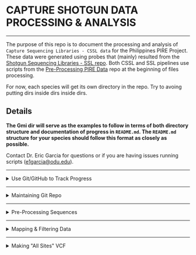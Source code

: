 # CAPTURE SHOTGUN DATA PROCESSING & ANALYSIS

---

The purpose of this repo is to document the processing and analysis of `Capture Sequencing Libraries - CSSL data` for the Philippines PIRE Project. These data were generated using probes that (mainly) resulted from the [Shotgun Sequencing Libraries - SSL repo](https://github.com/philippinespire/pire_ssl_data_processing). Both CSSL and SSL pipelines use scripts from the [Pre-Processing PIRE Data](https://github.com/philippinespire/pire_fq_gz_processing) repo at the beginning of files processing.  

For now, each species will get its own directory in the repo.  Try to avoing putting dirs inside dirs inside dirs.  

## Details
	
**The Gmi dir will serve as the examples to follow in terms of both directory structure and documentation of progress in `README.md`. The `README.md` structure for your species should follow this format as closely as possible.**

Contact Dr. Eric Garcia for questions or if you are having issues running scripts (e1garcia@odu.edu).

---

<details><summary>Use Git/GitHub to Track Progress</summary>
<p>
	
## Use Git/GitHub to Track Progress

To process a species, begin by cloning this repo to your working dir. We recommend setting up a shotgun_PIRE sub-dir in your home dir if you have not done something similar already.

Example: `/home/youruserID/shotgun_PIRE/`

Clone this repo

```
cd ~ #this will take you to your home dir
cd shotgun_PIRE
git clone https://github.com/philippinespire/pire_ssl_data_processing.git

#you can also work out of Eric's shotgun_PIRE directory if you want to save space. (/home/e1garcia/shotgun_PIRE/pire_cssl_data_processing)
```

The data will be processed and analyzed in the repo.  There is a `.gitignore` file that lists files and directories to be ignored by git.  It includes large files that git cannot handle (fq.gz, bam, etc) and other repos that might be downloaded into this repo. For example, the dir `dDocentHPC` contains the [dDocentHPC](https://github.com/cbirdlab/dDocentHPC) repo you will be using, but we don't need to save that to this repo, so `dDocentHPC/` occurs in  `.gitignore` so that it is not uploaded to GitHub in this repo.

Because large data files will not be saved to GitHub, they will reside in an individual's copy of the repo (or somewhere else on the HPC). You should provide paths (absolute/full paths are probably best) or info that make it clear where the files reside. Most of these large intermediate files should be deleted once it is confirmed that they worked. (Ex: We don't ultimately need the intermediate fq.gz files produced by fastp, clumpify, fastq_screen, etc.)

A list of ongoing CSSL projects can be found below. If you are working on a CSSL analysis project (or if you wish to claim a project), please indicate so in the table.

|Species | Data availability | Analysis lead | Analysis status / notes |
| --- | --- | --- | --- |
|Aen | On ODU HPC | Rene | Pop gen (ongoing) |
|Gmi | On ODU HPC | Rene | Pop gen (ongoing) |
|Lle | On ODU HPC | Rene | Pop gen (ongoing) |
|Sde | On ODU HPC | Eric | QC complete? |
|Leq | On ODU HPC | John + Brendan | QC started (fastp1 done as of 5/2) |
|Tbi | On ODU HPC | | unfiltered VCF created (as of 5/27) |
|Tzo | On ODU HPC | Kyra | unfiltered VCF created (as of 5/10) |
|Hte | On ODU HPC | Brendan | Data generated with incorrect probes, some pops missing |
|Hmi | On ODU HPC | Ivan | QC needs to be done |
|Sde | On ODU HPC | Eric / Omar | Second batch of data - QC needs to be done, combine with first batch for postQC/SNP calling steps |
|Sgr | On ODU HPC | Eric | QC needs to be done |
|Sfa | On ODU HPC | Jem | fltrBAM done as of 05/11/2023, proceeding with GenErode, Atlas then ANGSD |
|Ssp | On ODU HPC | Brendan | QC needs to be done |

</p>
</details>

---

<details><summary>Maintaining Git Repo</summary>
<p>
	
## Maintaining Git Repo

You must pull down the lated version of the repo everytime you sit down to work and push the changes you made everytime you walk away from the terminal.  The following order of operations when you sync the repo will minimize problems.

From your species directory, execute these commands manually or run the `runGit.bash` script (see below).

```sh
git pull
git add --all
git commit -m "insert message"
git push
```

This code has been compiled into the script [`runGIT.bash`](https://github.com/philippinespire/pire_cssl_data_processing/blob/main/runGIT.bash) thus you can just run this script BEFORE and AFTER you do anything in your species repo. You will need to provide the message of your commit in the command line. Example:

```bash
bash ../runGIT.bash "initiated Sgr repo"
```

You will need to enter your git credentials multiple times each time you run this script (or push any changes manually).

If you should be met with a conflict screen, you are in the archane `vim` editor.  You can look up instructions on how to interface with it. We suggest the following:

* hit escape key twice
* type the following:
  `:quit!`
  
If you have to delete files for whatever reason, these deletions occurred in your local directory. However, these files will remain in the git memory if they had already entered the system (been pushed).

If you are in this situation, run these git commands manually, AFTER running the `runGIT.bash` as described above (or pulling manually). The command `add -u` will stage your deleted files, then you can commit and push.

Run this from the directory where you deleted files:

```sh
git add -u .
git commit -m "update deletions"
git push -u origin main
```

</p>
</details>

---

<details><summary>Pre-Processing Sequences</summary>
<p>

## A. PRE-PROCESSING SEQUENCES

Go to the [pire_fq_gz_processing](https://github.com/philippinespire/pire_fq_gz_processing) repo and complete the steps then return here.

  * This includes running FASTQC, FASTP1, CLUMPIFY, FASTP2, FASTQ_SCREEN, and file re-pair scripts.
  * Make sure you are running the **CSSL** versions of any scripts when necessary.
  
</p>
</details>

---

<details><summary>Mapping & Filtering Data</summary>
<p>
	
## B. MAPPING & FILTERING DATA

## 1. Set up mapping directory

Make a mapping directory and make "hard links" to the re-paired `*fq.gz` files inside `mkBAM`.  This ensures that files stay where they belong (e.g., where they were originally created), but will create links to the original files in the `mkBAM` dir.  

 * You can double check that these are hard links by typing the command `ls -l` and looking for:
    1. A "2" rather than a "1" in the 2nd column
    2. A "-" (file) rather than a "d" (dir) in the very first character of the row

```bash
cd YOUR_SPECIES_DIR

mkdir mkBAM
ln fq_fp1_clmp_fp2_fqscrn_rprd/*fq.gz mkBAM
```

If you are **NOT** working with `e1garcia`, clone the [`dDocentHPC`](https://github.com/cbirdlab/dDocentHPC) repo.

  * If you have previously cloned `dDocentHPC` just pull any of the latest changes with `git pull`.
  * DO NOT do this step if you were working within `e1garcia` (`shotgun_PIRE/dDocentHPC` dir is already cloned).

```bash
cd YOUR_SPECIES_DIR
cd ../../

# you should now be in the dir that holds your CSSL repo dir (e.g. shotgun_PIRE)
# DO NOT do this if you are in e1garcia dir on wahab
git clone https://github.com/cbirdlab/dDocentHPC.git
```

Copy the dDocentHPC config file to your mkBAM dir

```bash
cd YOUR_SPECIES_DIR/mkBAM
cp /../../../dDocentHPC/configs/config.6.cssl .
```

---

## 2. Get reference genome

#### **IF YOUR SPECIES HAS AN ASSEMBLED GENOME *(most species)*:** 
Find the best genome in the `/home/e1garcia/shotgun_PIRE/pire_ssl_data_processing/<genus_species>/probe_design/` dir.  It should be a `*.fasta` file.  This genome was selected during the ssl processing by running [`wrangleData.R`](https://github.com/philippinespire/denovo_genome_assembly/blob/main/compare_assemblers/wrangle_data.R) and sorting the tibble by (1) BUSCO single copy complete and (2) QUAST n50, then filtering by species. *You can also look at the README of your species in the SSL directory (pire_ssl_data_processing) - the best genome should be listed there as well.* 

#### **IF YOUR SPECIES DOES NOT HAVE AN ASSEMBLED GENOME *(species where probes came from RAD data)*:** 
Find the "raw" reference fasta that was used for probe development (it will be the `*probes4development.fasta` that has NOT been filtered) and use that as your "best assembly" for mapping. You may have to dig through the Slack channel for your species and contact the individual responsible for creating this file to identify its location. *Most should be available in the relevant species folder on Wahab (`/RC/group/rc_carpenterlab_ngs/rad_PIRE`).*

  * This should only apply to the following species: *Atherinomorus endrachtensis*, *Gazza minuta*, *Leiognathus equula*, and *Spratelloides delicatulus*.
    * *Ambassis urotaenia*, *Leiognathus leuciscus*, and *Siganus spinus* also had probes made from RAD data but have a whole genome assembly to map to.

Copy the best genome to `mkBAM`. Rename in the process.

Example for Tzo:

```sh
cd /home/e1garcia/shotgun_PIRE/pire_cssl_data_processing/taeniamia_zosterophora/mkBAM

cp /home/e1garcia/shotgun_PIRE/pire_ssl_data_processing/taeniamia_zosterophora/probe_design/Tzo_scaffolds_TzC0402G_contam_R1R2_noIsolate.fasta .

#the destination reference fasta should be named as follows: reference.<assembly type>.<unique assembly info>.fasta
#<assembly type> is `ssl` for denovo assembled shotgun library or `rad` for denovo assembled rad library
#this naming is a little messy, but it makes the ref 100% tracable back to the source
#it is critical not to use `_` in name of reference for compatibility with ddocent and freebayes

mv Tzo_scaffolds_TzC0402G_contam_R1R2_noIsolate.fasta ./reference.ssl.Tzo-C-0402G-R1R2-contam-noisolate.fasta
```

Update `config.6.cssl` with the reference genome assembly information. You only need to uddate the `mkREF` section.

Insert `<assembly type>` into the `Cutoff1` variable and `<unique assembly info>` into the `Cutoff2` variable. *Hint: this will match how you renamed the reference assembly fasta.*

Example for Tzo:

```
----------mkREF: Settings for de novo assembly of the reference genome--------------------------------------------
PE             				Type of reads for assembly (PE, SE, OL, RPE)           PE=ddRAD & ezRAD pairedend, non-overlapping reads; SE=singleend reads; OL=ddRAD & ezRAD overlapping reads, miseq; RPE=oregonRAD, restriction site + random shear
ssl               			Cutoff1 (integer)                                     
Tzo-C-0402G-R1R2-contam-noisolate       Cutoff2 (integer)
0.05    				rainbow merge -r <percentile> (decimal 0-1)            Percentile-based minimum number of seqs to assemble in a precluster
0.95   					rainbow merge -R <percentile> (decimal 0-1)            Percentile-based maximum number of seqs to assemble in a precluster
------------------------------------------------------------------------------------------------------------------
```

---

## 3. Adjust mkBAM settings in `config.6.cssl`

Adjust the mkBAM settings as desired:

```
----------mkBAM: Settings for mapping the reads to the reference genome-------------------------------------------
Make sure the cutoffs above match the reference*fasta!
1		bwa mem -A Mapping_Match_Value (integer) 			bwa mem default is 1
4		bwa mem -B Mapping_MisMatch_Value (integer) 			bwa mem default is 4
6		bwa mem -O Mapping_GapOpen_Penalty (integer) 			bwa mem default is 6
30		bwa mem -T Mapping_Minimum_Alignment_Score (integer) 		bwa mem default is 30. Remove reads that have an alignment score less than this. don't go lower than 1 or else the resulting file will be huge. NOTE! in fltrBAM settings (below) there is an alignment score filter that uses a threshold relative to read length.  This -T setting here affects which reads the relative alignment score threshold will be applied to.
5		bwa mem -L Mapping_Clipping_Penalty (integer,integer) 		bwa mem default is 5
------------------------------------------------------------------------------------------------------------------
```

These settings work as follows:
1. **bwa mem -A Mapping_Match_Value (integer)**
   * bwa mem default is 1
     * For every matching base between the ref genome and a read, this value is added to the alignment score.
     * If all the bases match, then the maximum alignment score = bp * (A).
2. **bwa mem -B Mapping_MisMatch_Value (integer)**
   * bwa mem default is 4
     * For every mismatch between the ref genome and a read, this value is subtracted from the alignment score.
     * If there is 1 mismatch, then the alignment score = bp * A - (A + B).
3. **bwa mem -O Mapping_GapOpen_Penalty (integer)**
   * bwa mem default is 6
     * This filter works similarly to the mismatches one, but for gap opens. We have never encountered a situation where we wanted to adjust the gap extend penalty, so it is not accessible from the config file.
4. **bwa mem -T Mapping_Minimum_Alignment_Score (integer)**
   * bwa mem default is 30. Remove reads that have an alignment score less than this. don't go lower than 1 or else the resulting file will be huge. NOTE! in fltrBAM settings (below) there is an alignment score filter that uses a threshold relative to read length.  This -T setting here affects which reads the relative alignment score threshold will be applied to.
     * This is the threshold alignment score above which all reads are kept and below which reads are classified as unmapped.
     * This setting has a lot of power. If all of your reads are the same length, then you don't have much to worry about.  Set this at the value you want.
       * **Example 1:** All my reads are 150 bp (because with fastp, I removed any read shorter than this length). I want to go with the bwa mem default value of 30 because I trust that this is the correct value.  150-30=120.  120/(A+B) = 24 mismatches (e.g. 16% of all bases are allowed to be mismatched).  120/(A+O) = 17 gap opens allowed. Any reads with an alignment score lower than this will be removed.
       * **Example 2:** All my reads are 150 bp, but I do not trust the default settings.  I decide that I'm more comfortable with a threshold of 10% of bases mismatching, so I change T to be 150 - 15 * (A+B) = 75.
     * If your reads have a broad distribution of lengths, as might be expected from degraded samples (aDNA, historical DNA, etc), then you have to take a different approach because the alignment score is heavily affected by read length and you don't want to bias the heterozygosity of your data by read length. In this case, we suggest adjusting this setting based on your shortest read length (later on in the pipeline, fltrBAM will apply a "read length aware" filter to take care of the longer reads). You don't just want to set T to zero (bad idea), as you'll generate massive bam files, so you do want some filtering to happen at this step.
       * **Example 3:** My shortest reads are 50 bp because in fastp I removed any read shorter than 50 bp. I assume that the authors of bwa mem set the defaults assuming that the read lengths are 150 (the Illumina std length), and I want to adjust that default to apply to reads that are 50 bp by allowing up to 16% mismatching bases.  So, I change T to be 50 - (A+B) * 50 * 0.16 = 10.
       * **Example 4:** My shortest reads are 33 bp because in fastp I removed any read shorter than 33 bp. I know something about the biology and genome architecture of my species and would prefer to keep reads with 10% or fewer mismatches.  So, I change T to be 33 - (A+B) * 33 * 0.10 = 16.5 ~ 16.
     * **NOTE:** In all the above examples, we were making our decisions based on the (potential) number of mismatched bases we were comfortable with. You can obviously also make the same calculations based on gaps as well. 
5. **bwa mem -L Mapping_Clipping_Penalty (integer,integer)**
   * bwa mem default is 5
     * Read the BWA manual for more information on this filter.

---

## 4. Map reads to reference genome

Run [`dDocentHPC.sbatch`](https://github.com/philippinespire/pire_cssl_data_processing/blob/main/scripts/dDocentHPC.sbatch) to map reads to the reference genome.

```sh
cd YOUR_SPECIES_DIR/mkBAM

#this script has to be run from dir with fq.gz files to be mapped and the ref genome
sbatch ../../../dDocentHPC/dDocentHPC.sbatch mkBAM config.6.cssl
```

---

## 5. Adjust fltrBAM settings in `config.6.cssl`

_*It is always a good idea to spot check your alignments using IGV (both before and after filtering) to confirm the effects of the filters and to identify abnormalities that you want to remove*_

Adjust the fltrBAM settings as desired:

```
----------fltrBAM: Settings for filtering mapping alignments in the *bam files---------------
30		samtools view -q 	Mapping_Min_Quality (integer)  					Remove reads with mapping qual less than this value
yes		samtools view -F 4 	Remove_unmapped_reads? (yes,no) 				Since the reads aren't mapped, we generally don't need to filter them
no		samtools view -F 8 	Remove_read_pair_if_one_is_unmapped? (yes,no)    		If either read in a pair does not map, then the other is also removed
yes		samtools view -F 256 	Remove_secondary_alignments? (yes,no)     			Secondary alignments are reads that also map to other contigs in the reference genome
no		samtools view -F 512 	Remove_reads_not_passing_platform_vendor_filters (yes,no)   	We generally don't see any of these
no		samtools view -F 1024 	Remove_PCR_or_optical_duplicates? (yes,no)     			You probably don't want to set this to yes
yes		samtools view -F 2048 	Remove_supplementary_alignments? (yes,no)     			We generally don't see any of these
no		samtools view -f 2 	Keep_only_properly_aligned_read_pairs? (yes,no)			Set to no if OL mode 
0		samtools view -F 	Custom_samtools_view_F_bit_value? (integer)    			performed separately from the above, consult samtools man
0		samtools view -f 	Custom_samtools_view_f_bit_value? (integer)    			performed separately from the above, consult samtools man
no					Remove_reads_with_excessive_soft_clipping? (no, integers)	minimum number of soft clipped bases in a read, summed between the beginning and end, that are unacceptable
50					Remove_reads_with_alignment_score_below_relative_threshold (integer)	Alignment score thresholds are calculated based on this value adjusted by a factor (actual read length relative the assumed read length value in next setting). RelativeThreshold = as_threshold * actual_read_length / assumed_read_length, where this setting controls as_threshold. NOTE! bwa mem -T affects which reads are mapped based on alignment score, and therefore this filter cannot save reads elimated by bwa mem -T, but if the -T setting is too low then the RAW bam files can be huge.
100					Read_length_assumed_by_relative_alignment_score_threshold (integer)	Alignment score thresholds are calculated based on the threshold in the previous setting adjusted by a factor (actual read length relative the assumed read length value here). RelativeThreshold= as_threshold * actual_read_length / assumed_read_length, where this setting controls assumed_read_length
no					Remove_reads_orphaned_by_filters? (yes,no)
------------------------------------------------------------------------------------------------------------------
```
Most of the fltrBAM settings are self-explanatory, but some aren't so intuitive. The settings that aren't so straightforward are explained below:
1. **samtools view -F 1024 	Remove_PCR_or_optical_duplicates? (yes,no)** 
   * You probably don't want to set this to yes
     * We haven't seen this filter have an effect on the data and remove reads that are likely duplicates (multiple read pairs that start and end in the same position with identical sequences).
       * If you want, you can search a RAW alignment, find some read pairs that are duplicates, then search the filtered alignment made with this setting set to "yes" to see if it does anything.
2. **samtools view -f 2 	Keep_only_properly_aligned_read_pairs? (yes,no)**
   * Set to no if in OL mode
     * This sounds like a good thing to do, BUT, sometimes it can overcorrect. For example, if BWA MEM decides the insert size is too long, then a read pair might be filtered that is otherwise perfectly fine.
     * It may be a good idea to experiment with this setting if you have time. There are ways to adjust the "proper" insert size, but they are not straight forward, involve some calculations, and beyond the scope of this guide. However, if you search the dDocentHPC source code, you'll find an example for RAD data.
3. **samtools view -F 		Custom_samtools_view_F_bit_value? (integer)**
   * Performed separately from the setting below, consult the samtools manual
4. **samtools view -f 		Custom_samtools_view_f_bit_value? (integer)**
   * Performed separately from the setting above, consult the samtools manual
     * These two settings give you total control over the filters available in samtools.
5. **Remove_reads_with_alignment_score_below_relative_threshold (integer)**
   * Alignment score thresholds are calculated based on this value adjusted by a factor (the actual read length relative to the assumed read length value in the next setting).
     * RelativeThreshold = as_threshold * actual_read_length / assumed_read_length. This setting controls as_threshold.
     * NOTE! bwa mem -T affects which reads are mapped based on alignment score, and therefore this filter cannot save reads eliminated by bwa mem -T.
6. **Read_length_assumed_by_relative_alignment_score_threshold (integer)**
   * Alignment score thresholds are calculated based on the threshold in the previous setting adjusted by a factor (the actual read length relative the assumed read length value here).
     * RelativeThreshold= as_threshold * actual_read_length / assumed_read_length. This setting controls assumed_read_length.
   * This setting and the previous one allow you to apply a read length aware filter on the alignment score.
     * They cannot recover reads that are removed with the `bwa mem -T` setting, but they can remove reads that passed the `bwa mem -T setting` (see mkBAM). Thus, these work in concert with `bwa mem -T` to filter your mapped reads by alignment score. This is especialy important if you have reads of variable lengths because `bwa mem -T` alone causes short reads to have less heterozygosity than longer reads.
   * The second value (`Read_length_assumed_by_relative_alignment_score_threshold`) controls the meaning of the first value (`Remove_reads_with_alignment_score_below_relative_threshold`). These values work together to define the threshold alignment score (e.g., 50) for reads of a given length (e.g., 100), and then the theshold is adjusted proportionately for all read lengths.
     * **Example 1:** With the default values of 50 and 100, 10 mismatches are allowed in a 100 bp read (10%).  100 - (A+B) * 100 * 0.10 = 50, where A is the match score from mkBAM and B is the mismatch penalty from mkBAM. If you have reads that are N bp, the threshold will automatically adjust to N - (A+B) * N  * 0.10
     * **Example 2:** Let's say that you wanted your values to match the default for bwa mem -T and we assume that they intended that setting to be applied to 150 bp reads. Here, you would change the 50 to 30 and change the 100 to 150. Now, 150 - (A+B) * 150 * 0.16 = 30. If you have reads that are N bp, the threshold will automatically adjust to N - (A+B) * N  * 0.16.  

--- 

## 6. Filter BAM files

Run [`dDocentHPC.sbatch`](https://github.com/philippinespire/pire_cssl_data_processing/blob/main/scripts/dDocentHPC.sbatch) to filter raw BAM files.

```sh
cd YOUR_SPECIES_DIR/mkBAM

#this script has to be run from dir with the raw BAM files to be filtered
sbatch ../../../dDocentHPC/dDocentHPC.sbatch fltrBAM config.6.cssl
```

---

## 7. Merge BAM files from multiple runs

This step **ONLY** applies if you are working with multiple sequencing runs. If so, you should complete through step 6 (filtering `.bam` files) separately for each run. Then, merge the `.bam` files using the [`runmerge_2runs_cssl_array`](https://github.com/philippinespire/pire_cssl_data_processing/blob/main/scripts/runmerge_2runs_cssl_array.bash) scripts.
  * Note that these scipts assume you have two separate directories named `1st_sequencing_run` and `2nd_sequencing_run` in your species folder, that the `.bam` files are in folders named mkBAM within each of these, and that they have been filtered (end in `RG.bam`).
  * *If you only have data from one sequencing run, you can skip ahead to step 8.*

To run the merge script:

```sh
cd YOUR_SPECIES_DIR

bash ../scripts/runmerge_2runs_cssl_array.bash <path to species cssl folder> <3-letter species code>

#Example for Gmi
bash ../scripts/runmerge_2runs_cssl_array.bash /home/e1garcia/shotgun_PIRE/pire_cssl_data_processing/gazza_minuta/ Gmi
```

This will create another folder (`YOUR_SPECIES_DIR/mergebams_run1run2`) containing the merged `.bam` files, as well as 3 lists of individuals that were sequenced in run 1 only, run 2 only, and in both runs separately (these are the individuals whose `.bam` files were merged).
  * **NOTE:** If you are working with >2 sequencing runs the script will need to be modified - contact Brendan for help if so.

In order for the merged `.bam` files to be interpreted correctly by dDocent, the read group information will have to be modified to include only a single group. To do this, run the [`merge_fixrg_array`](https://github.com/philippinespire/pire_cssl_data_processing/blob/main/scripts/merge_fixrg_array.bash) scripts before proceeding.

To run the fixrg script:

```sh
cd YOUR_SPECIES_DIR

bash ../scripts/merge_fixrg_array.bash <path to species mergebam dir>

#Example for Gmi
bash ../scripts/merge_fixrg_array.bash /home/e1garcia/shotgun_PIRE/pire_cssl_data_processing/gazza_minuta/mergebams_run1run2
```

Finally, copy both the merged and unmerged filtered `.bam` files into one directory (`YOUR_SPECIES_DIR/mkBAMmerge`) with [`copyunmerged.sbatch`](https://github.com/philippinespire/pire_cssl_data_processing/blob/main/scripts/copyunmerged.sbatch).

To run the copyunmerged script:

```sh
cd YOUR_SPECIES_DIR

#assumes original bam files are in mkBAM folders within 1st_sequencing_run and 2nd_sequencing_run, and merged files are in mergebams_run1run2

sbatch ../scripts/copyunmerged.sbatch <path to species directory> <merged bams directory> mkBAMmerge

#Example for Gmi
e.g. sbatch ../scripts/copyunmerged.sbatch /home/e1garcia/shotgun_PIRE/pire_cssl_data_processing/gazza_minuta mergebams_run1run2 mkBAMmerge
```

After merging you can use these merged .bam files with the unmerged files from run 1 or run 2 only in downstream steps (mkVCF and fltrVCF).

---

## 8. Generate mapping stats for capture targets

Move into the `mkBAM` dir (or the `mkBAMmerge` directory if you have multiple sequencing runs) and execute the following scripts:

1. [getBAITcvg.sbatch](https://github.com/philippinespire/pire_cssl_data_processing/blob/main/scripts/getBAITcvg.sbatch) which calculates the breadth and depth of coverage for the targeted bait regions (as determined by a bed file).

```bash
cd YOUR_SPECIES_DIR/mkBAM #or YOUR_SPECIES_DIR/mkBAMmerge

sbatch getBAITcvg.sbatch . <path to singleLine.bed file with bait regions>
#most all the bed files can be found in /home/e1garcia/shotgun_PIRE/pire_probe_sets

#Example for Gmi
sbatch ../../scripts/getBAITcvg.sbatch . /home/e1garcia/shotgun_PIRE/pire_probe_sets/06_Gazza_minuta/Gazza_Chosen_baits.singleLine.bed
```

2. [mappedReadStats.sbatch](https://github.com/philippinespire/pire_fq_gz_processing/blob/main/mappedReadStats.sbatch) which calculates the number of reads in each filtered `.bam` file, along with their mean length, depth, etc.

```bash
cd YOUR_SPECIES_DIR/mkBAM #or YOUR_SPECIES_DIR/mkBAMmerge
 
sbatch ../../../pire_fq_gz_processing/mappedReadStats.sbatch . coverageMappedReads
```

***NOTE:*** Sometimes the scripts don't process all files. Thus, check the output to make sure you have output for all the BAM files in your directory. 
  * `getBAITcvg.sbatch` will give you 2 output files per input BAM file.
  * `mappedReadStats.sbatch` will output a single file. Check that you have the same number of lines (excluding the header) as the number of input BAM files.

---

## 9. Run mapDamage

Run [`runMAPDMG.2.sbatch`](https://github.com/philippinespire/pire_cssl_data_processing/blob/main/scripts/runMAPDMG.2.sbatch) to rescale the `.bam` file quality scores and account for degradation errors due to sample age.
  * Essentially, mapDamage recalibrates the quality scores of positions that have likely been damaged/degraded over time. It creates a new `.bam` file by downscaling quality values for misincorporations likely due to ancient/historical DNA damage. It decides which positions to rescore based on their initial quality values, position along reads, and damage patterns.

```sh
cd YOUR_SPECIES_DIR/mkBAM #or YOUR_SPECIES_DIR/mkBAMmerge

#this script has to be run from the dir with the FILTERED (.RG.bam) bam files
#NOTE: if you are running out of mkBAMmerge, you may need to copy the reference genome fasta file over
sbatch ../../scripts/runMAPDMG.2.sbatch <"bam files to run mapDamage on"> <path to reference fasta>

#Example for Gmi:
sbatch ../../scripts/runMAPDMG.2.sbatch "Gmi-*RG.bam" reference.rad.RAW-10-10.fasta
```

mapDamage will create a `results*` folder for each individual. This folder will contain a number of files, 2 of which are most important for us: 1) the rescaled `.bam` file and 2) the `Fragmisincorporation_plot.pdf`.
  * You can download the `Fragmisincorporation_plot.pdf` to your local computer and open it up to check the degradation patterns of your reads. For Albatross (historical) individuals, we expect to see elevated C->T substitutions towards the 5' end of reads and elevated G->A subsitutions towards the 3' end (these are a common signature of the deamination process that often happens to ancient/historical DNA). We do NOT expect to see these elevated rates in contemporary individuals.

We want to use the rescaled `.bam` files to call variable sites downstream. To do this we will first move the files into a new directory (cleaning up `mkBAM` or `mkBAMmerge` in the process):

```
cd YOUR_SPECIES_DIR/mkBAM #or YOUR_SPECIES_DIR/mkBAM_merge

#move the mapDamage results folders into one directory
mkdir mapDamage_output
mv results*-RG/ mapDamage_output

#make new directory for the rescaled bam files
cd ..
mkdir mapDamageBAM

#move rescaled bam files into new directory
cd mapDamageBAM
mv ../mkBAM/mapDamage_output/results*/*bam . #or mv ../mkBAMmerge/mapDamage_output/results*/*bam .
```

Finally, rename the rescaled `.bam` files so that dDocent will recognize them. Essentially, the file endings need to change from `*-RG.rescaled.bam` to `*-rescaled-RG.bam`.

---

## 10. Run mkVCF

Copy (and rename) the reference fasta and `config.6.cssl` file to `mapDamageBAM`.

```sh
cd YOUR_SPECIES_DIR/mapDamageBAM

cp ../mkBAM/<reference_fasta> ./<reference_fasta_rescaled> #or cp ../mkBAMmerge/<reference_fasta> ./<reference_fasta_rescaled>
cp ../mkBAM/config.6.cssl ./config.6.cssl.rescale

#Example for Gmi
cp ../mkBAMmerge/reference.rad.RAW-10-10.fasta ./reference.rad.RAW-10-10-rescaled.fasta
```

Edit `config.6.cssl.rescale` so that the reference fasta name matches your file. You only need to edit the mkREF section.

Example for Gmi:

```
----------mkREF: Settings for de novo assembly of the reference genome--------------------------------------------
PE             			Type of reads for assembly (PE, SE, OL, RPE)           PE=ddRAD & ezRAD pairedend, non-overlapping reads; SE=singleend reads; OL=ddRAD & ezRAD overlapping reads, miseq; RPE=oregonRAD, restriction site + random shear
rad               		Cutoff1 (integer)                                     
RAW-10-10-rescaled     		Cutoff2 (integer)
0.05    			rainbow merge -r <percentile> (decimal 0-1)            Percentile-based minimum number of seqs to assemble in a precluster
0.95   				rainbow merge -R <percentile> (decimal 0-1)            Percentile-based maximum number of seqs to assemble in a precluster
------------------------------------------------------------------------------------------------------------------
```

Edit the mkVCF settings as desired:

```
----------mkVCF: Settings for variant calling/ genotyping---------------------------------------------------------
no              freebayes -J --pooled-discrete (yes|no)                        If yes, a pool of individuals is assumed to be the statistical unit of observation
no              freebayes -A --cnv-map (filename.bed or no)                    If the pools have different numbers of individuals, then you should provide a copy number variation (cnv) *.bed file with the "ploidy" of each pool. The bed file should be in the working directory and formatted as follows: popmap_column_1 ploidy_of_pool. If that doesn't work, try the basenames of the files in popmap column 1.
2               freebayes -p --ploidy (integer)                                Whether pooled or not, if no cnv-map file is provided, then what is the ploidy of the samples? For pools, this number should be the number of individuals * ploidy
no              freebayes -r --region (filename.bed or no)                     Limit analysis to specified region.  Bed file format: <chrom>:<start_position>-<end_position>
0               only genotype read 1 (integer)                                 Limit analysis to only Read 1 positions, integer is maximum Read1 bp position
0               Minimum Mean Depth of Coverage Per Individual                  Limit analysis to contigs with at least the specified mean depth of coverage per individual
0               freebayes -n --use-best-n-alleles (integer)                    Reduce the number of alleles considered to n, zero means all, set to 2 or more if you run out of memory
30              freebayes -m --min-mapping-quality (integer)
20              freebayes -q --min-base-quality (integer)
-1              freebayes -E --haplotype-length (-1, 3, or integer)            Set to -1 to avoid multi nucleotide polymorphisms and force calling MNPs as SNPs. Can be set up to half the read length, or more.
0               freebayes    --min-repeat-entropy (0, 1, or integer)           Set to 0 to avoid multi nucleotide polymorphisms and force calling MNPs as SNPs. To detect interrupted repeats, build across sequence until it has entropy > N bits per bp.
10              freebayes    --min-coverage (integer)                          Require at least this coverage to process a site
0.375   	freebayes -F --min-alternate-fraction (decimal 0-1)            There must be at least 1 individual with this fraction of alt reads to evaluate the position. If your individuals are barcoded, then use 0.2. If your data is pooled, then set based upon ~1/(numIndivids * ploidy) and average depth of coverage.
2               freebayes -C --min-alternate-count (integer)                   Require at least this count of observations supporting an alternate allele within a single individual in order to evaluate the position. default: 2
10              freebayes -G --min-alternate-total (integer)                   Require at least this count of observations supporting an alternate allele within the total population in order to use the allele in analysis. default: 1
0.33    	freebayes -z --read-max-mismatch-fraction (decimal 0-1)        Exclude reads with more than N [0,1] fraction of mismatches where each mismatch has base quality >= mismatch-base-quality-threshold default: 1.0
20              freebayes -Q --mismatch-base-quality-threshold (integer)       Count mismatches toward --read-mismatch-limit if the base quality of the mismatch is >= Q. default: 10
50              freebayes -U --read-mismatch-limit (integer)                   Exclude reads with more than N mismatches where each mismatch has base quality >= mismatch-base-quality-threshold. default: ~unbounded
20              freebayes ~3 ~~min-alternate-qsum (integer)                    This value is the mean base quality score for alternate reads and will be multiplied by -C to set -3. Description of -3: Require at least this count of observations supporting an alternate allele within a single individual in order to evaluate the position. default: 2
50              freebayes -$ --read-snp-limit (integer)                        Exclude reads with more than N base mismatches, ignoring gaps with quality >= mismatch-base-quality-threshold. default: ~unbounded
20              freebayes -e --read-indel-limit (integer)                      Exclude reads with more than N separate gaps. default: ~unbounded
no              freebayes -w --hwe-priors-off (no|yes)                         Disable estimation of the probability of the combination arising under HWE given the allele frequency as eestimated by observation frequency.
no              freebayes -V --binomial-obs-priors-off (no|yes)                Disable incorporation of prior expectations about observations. Uses read placement probability, strand balance probability, and read position (5'-3') probability.
no              freebayes -a --allele-balance-priors-off (no|yes)              Disable use of aggregate probability of observation balance between alleles as a component of the priors
no              freebayes    --no-partial-observations (no|yes)                Exclude observations which do not fully span the dynamically-determined detection window. (default, use all observations, dividing partial support across matching haplotypes when generating haplotypes.)
no              freebayes    --report-monomorphic (no|yes)                     Report even loci which appear to be monomorphic, and report allconsidered alleles, even those which are not in called genotypes. Loci which do not have any potential alternates have '.' for ALT.
------------------------------------------------------------------------------------------------------------------
```

Run [`dDocentHPC.sbatch`](https://github.com/philippinespire/pire_cssl_data_processing/blob/main/scripts/dDocentHPC.sbatch) to call variable sites.

```sh
cd YOUR_SPECIES_DIR/mapDamageBAM

#this script has to be run from dir with rescaled .bam files
sbatch ../../../dDocentHPC/dDocentHPC.sbatch mkVCF config.6.cssl.rescale
```

--

## 11. Filter the `VCF` file

Make a filtering directory. 

```sh
cd YOUR_SPECIES_DIR

mkdir filterVCF
```

Clone the [`fltrVCF`](https://github.com/cbirdlab/fltrVCF) and [`rad_haplotyper`](https://github.com/cbirdlab/rad_haplotyper) repos and copy `config.fltr.ind.cssl` over to `filterVCF`.

  * If you have previously cloned either of these repos, just pull any of the latest changes with `git pull`.
  * **NOTE: If you are working out of Eric's `shotgun_PIRE` dir, they are already cloned.**

```sh
cd pire_cssl_data_processing/scripts

#DO NOT DO THIS IF YOU ARE WORKING OUT OF ERIC'S DIRECTORY
git clone https://github.com/cbirdlab/fltrVCF.git
git clone https://github.com/cbirdlab/rad_haplotyper.git


cd YOUR_SPECIES_DIR/filterVCF
cp ../../scripts/fltrVCF/config_files/config.fltr.ind.cssl .
```

Update the `config.fltr.ind.cssl` file with file paths and file extensions based on your species. Remove any filters that aren't run in this step (from the `fltrVCF -f` line). **You will only run up to the second 07 filter (remove filters 18 & 17 from the list of filters to run).**

Example of `config.fltr.ind.cssl` for Gmi:

```
fltrVCF Settings, run fltrVCF -h for description of settings
        # Paths assume you are in `filterVCF dir` when running fltrVCF, change as necessary
        fltrVCF -f 01 02 03 04 14 07 05 16 15 06 11 09 10 04 13 05 16 07     # order to run filters in
        fltrVCF -c rad.RAW-10-10-rescale                     		     # cutoffs, ie ref description
        fltrVCF -b ../mapDamageBAM                                           # path to *.bam files
        fltrVCF -R ../../scripts/fltrVCF/scripts                             # path to fltrVCF R scripts
        fltrVCF -d ../mapDamageBAM/mapped.rad.RAW-10-10-rescaled.bed         # bed file used in genotyping
        fltrVCF -v ../mapDamageBAM/TotalRawSNPs.rad.RAW-10-10-rescaled.vcf   # vcf file to filter
        fltrVCF -g ../mapDamageBAM/reference.rad.RAW-10-10-rescaled.fasta    # reference genome
        fltrVCF -p ../mapDamageBAM/popmap.rad.RAW-10-10-rescaled             # popmap file
        fltrVCF -w ../../scripts/fltrVCF/filter_hwe_by_pop_HPC.pl            # path to HWE filter script
        fltrVCF -r ../../scripts/rad_haplotyper/rad_haplotyper.pl            # path to rad_haplotyper script
        fltrVCF -o Gmi.A                                                     # prefix on output files, use to track settings
        fltrVCF -t 40                                                        # number of threads [1]
```

Adjust the fltrVCf settings as needed. We recommend leaving the filter settings as the default for now, but you may need to adjust some settings based on your output (e.g. make some filters more or less stringent if large numbers of SNPs are being removed, etc.).

```
Filters
        # See manual for how to pass multiple settings to filters that are run multiple times
        # Only edit the values in the third column
        01 vcftools --min-alleles       2               #Remove sites with less alleles [2]
        01 vcftools --max-alleles       2               #Remove sites with more alleles [2]
        02 vcftools --remove-indels                     #Remove sites with indels.  Not adjustable
        03 vcftools --minQ              100             #Remove sites with lower QUAL [20]
        04 vcftools --min-meanDP        5:15            #Remove sites with lower mean depth [15]
        05 vcftools --max-missing       0.55:0.6        #Remove sites with at least 1 - value missing data (1 = no missing data) [0.5]

        06 vcffilter AB min             0.375           #Remove sites with equal or lower allele balance [0.2]
        06 vcffilter AB max             0.625           #Remove sites with equal or lower allele balance [0.8]
        06 vcffilter AB nohet           0               #Keep sites with AB=0. Not adjustable
        07 vcffilter AC min             0               #Remove sites with equal or lower MINOR allele count [3]
        09 vcffilter MQM/MQMR min       0.25            #Remove sites where the difference in the ratio of mean mapping quality between REF and ALT alleles is greater than this proportion from 1. Ex: 0 means the mapping quality must be equal between REF and ALTERNATE. Smaller numbers are more stringent. Keep sites where the following is true: 1-X < MQM/MQMR < 1/(1-X) [0.1]
        10 vcffilter PAIRED                             #Remove sites where one of the alleles is only supported by reads that are not properly paired (see SAM format specification). Not adjustable
        11 vcffilter QUAL/DP min        0.2             #Remove sites where the ratio of QUAL to DP is deemed to be too low. [0.25]

        13 vcftools --max-meanDP        400             #Remove sites with higher mean depth [250]
        14 vcftools --minDP             5               #Code genotypes with lesser depth of coverage as NA [5]
        15 vcftools --maf               0               #Remove sites with lesser minor allele frequency.  Adjust based upon sample size. [0.005]
        15 vcftools --max-maf           1               #Remove sites with greater minor allele frequency.  Adjust based upon sample size. [0.995]
        16 vcftools --missing-indv      0.6:0.5         #Remove individuals with more missing data. [0.5]
```

Run [`fltrVCF.sbatch`](https://github.com/philippinespire/pire_cssl_data_processing/blob/main/scripts/fltrVCF.sbatch).

```sh
cd YOUR_SPECIES_DIR/filterVCF

#before running, make sure the config file is updated with file paths and file extensions based on your species
#config file should ONLY run up to the second 07 filter (remove filters 18 & 17 from list of filters to run)
sbatch ../../scripts/fltrVCF.sbatch config.fltr.ind.cssl

#troubleshooting will be necessary
 ```
 
 ---
 
 ## 12. Check for cryptic species
 
Run PCA and ADMIXTURE to identify any cryptic species/population structure in your data. More information on what PCA & ADMIXTURE are, and how to run them (along with other population genetic analyses), can be found [here](https://github.com/philippinespire/pire_cssl_data_processing/blob/main/scripts/popgen_analyses/).
 
 Make a `population_structure` directory and copy your filtered VCF file there.
 
 ```sh
 cd YOUR_SPECIES_DIR
 
 mkdir pop_structure
 cd pop_structure
 
 #copy final VCF file made from fltrVCF step to `pop_structure` directory
 cp ../filterVCF/<FINAL VCF> .
 ```
 
Run PCA using PLINK. Instructions for installing Plink with Conda are [here](https://github.com/philippinespire/pire_cssl_data_processing/blob/main/scripts/popgen_analyses/README.md).
 
 ```sh
 cd YOUR_SPECIES_DIR/pop_structure
 
 #create your conda popgen environment and install PLINK
 
module load container_env python3
bash
export SINGULARITY_BIND=/home/e1garcia #if working out of Eric's directory

crun.python3 -p ~/.conda/envs/popgen plink --vcf <YOUR VCF> --allow-extra-chr --pca --out PIRE.<SP 3 letter code>.<LOC>.preHWE
exit
 
#example for Gmi
crun.python3 -p ~/.conda/envs/popgen plink --vcf Gmi.A.rad.RAW-10-10.Fltr07.18.vcf --allow-extra-chr --pca --out PIRE.Gmi.Ham.preHWE
```
 
Make input files for ADMIXTURE with PLINK.
 
```sh
cd YOUR_SPECIES_DIR/pop_structure

module load container_env python3
bash
export SINGULARITY_BIND=/home/e1garcia #if working out of Eric's directory

crun.python3 -p ~/.conda/envs/popgen plink --vcf <YOUR VCF> --allow-extra-chr --make-bed --out PIRE.<SP 3 letter code>.<LOC>.preHWE 
awk '{$1=0;print $0}' PIRE.<SP 3 letter code>.<LOC>.preHWE.bim > PIRE.<SP 3 letter code>.<LOC>.preHWE.bim.tmp
mv PIRE.<SP 3 letter code>.<LOC>.preHWE.bim.tmp PIRE.<SP 3 letter code>.<LOC>.preHWE.bim
exit

#Example for Gmi
crun.python3 -p ~/.conda/envs/popgen plink --vcf Gmi.A.rad.RAW-10-10.Fltr07.18.vcf --allow-extra-chr --make-bed --out PIRE.Gmi.Ham.preHWE
awk '{$1=0;print $0}' PIRE.Gmi.Ham.preHWE.bim > PIRE.Gmi.Ham.preHWE.bim.tmp
mv PIRE.Gmi.Ham.preHWE.bim.tmp PIRE.Gmi.Ham.preHWE.bim
```

Run ADMIXTURE (K = 1-5). Instructions for installing ADMIXTURE with Conda are [here](https://github.com/philippinespire/pire_cssl_data_processing/blob/main/scripts/popgen_analyses/README.md).

```sh
cd YOUR_SPECIES_DIR/pop_structure

module load container_env python3
bash
export SINGULARITY_BIND=/home/e1garcia #if working out of Eric's directory

crun.python3 -p ~/.conda/envs/popgen admixture PIRE.<SP 3 letter code>.<LOC>.preHWE.bed 1 --cv > PIRE.<SP 3 letter code>.<LOC>.preHWE.log1.out #run from 1-5
exit

#Example for Gmi
crun.python3 -p ~/.conda/envs/popgen admixture PIRE.Gmi.Ham.preHWE.bed 1 --cv > PIRE.Gmi.Ham.preHWE.log1.out #run from 1-5
```

Copy your `*.eigenval`, `*.eigenvec` & `*Q` files to your local computer. Run [`pire_cssl_data_processing/scripts/popgen_analyses/pop_structure.R`](https://github.com/philippinespire/pire_cssl_data_processing/blob/main/scripts/popgen_analyses/pop_structure.R) on your local computer to visualize your PCA & ADMIXTURE results and identify any cryptic population structure.

---

## 13. Filter the `VCF` file for HWE

**NOTE:** If PCA & ADMIXTURE show cryptic structure, then you need to adjust the `popmap` file to reflect this.

```sh
cd YOUR_SPECIES_DIR/filterVCF

cp ../mapDamageBAM/<POPMAP> ./<POPMAP>.HWEsplit

#change the second column (pop assignment) to match any cryptic structure that is present
#one easy way to do this is to add -A or -B to the end of the population assignment to assign individuals to group A or B
```

Make a copy of the `config.fltr.ind.cssl` file called `config.fltr.ind.cssl.HWE` with file paths and file extensions based on your species AND the new HWEsplit popmap (if applicable). The VCF path should point to the VCF made at the end of the previous filtering run (the file PCA & ADMIXTURE was run with). Remove any filters that aren't run in this step (from the `fltrVCF -f` line). **You will only run filters 18 & 17 (in that order).**

```sh
cd YOUR_SPECIES_DIR/filterVCF

cp config.fltr.ind.cssl ./config.fltr.ind.cssl.HWE
```

Example of `config.fltr.ind.cssl.HWE` for Gmi:

```
fltrVCF Settings, run fltrVCF -h for description of settings
        # Paths assume you are in `filterVCF dir` when running fltrVCF, change as necessary
        fltrVCF -f 18 17              					    # order to run filters in
        fltrVCF -c rad.RAW-10-10-rescaled                                   # cutoffs, ie ref description
        fltrVCF -b ../mapDamageBAM                                          # path to *.bam files
        fltrVCF -R ../../scripts/fltrVCF/scripts                            # path to fltrVCF R scripts
        fltrVCF -d ../mapDamageBAM/mapped.rad.RAW-10-10-rescaled.bed        # bed file used in genotyping
        fltrVCF -v Gmi.A.rad.RAW-10-10.Fltr07.18.vcf  			    # vcf file to filter
        fltrVCF -g ../mapDamageBAM/reference.rad.RAW-10-10-rescaled.fasta   # reference genome
        fltrVCF -p popmap.rad.RAW-10-10-rescaled.HWEsplit                   # popmap file
        fltrVCF -w ../../scripts/fltrVCF/filter_hwe_by_pop_HPC.pl           # path to HWE filter script
        fltrVCF -r ../../scripts/rad_haplotyper/rad_haplotyper.pl           # path to rad_haplotyper script
        fltrVCF -o Gmi.A.HWE                                                # prefix on output files, use to track settings
        fltrVCF -t 40                                                       # number of threads [1]
```

Adjust the fltrVCf settings as needed. Again, we recommend leaving the filter settings as the default for now, but you may need to adjust some settings based on your output (e.g. make some filters more or less stringent if large numbers of SNPs are being removed, etc.).

```
Filters
   17 vcftools --missing-sites     0.5             #Remove sites with more data missing in a pop sample. [0.5]
   18 filter_hwe_by_pop_HPC        0.001           #Remove sites with <p in test for HWE by pop sample. Adjust based upon sample size [0.001]
```  

Run [`fltrVCF.sbatch`](https://github.com/philippinespire/pire_cssl_data_processing/blob/main/scripts/fltrVCF.sbatch).

```sh
cd YOUR_SPECIES_DIR/filterVCF

#before running, make sure the config file is updated with file paths and file extensions based on your species
#popmap path should point to popmap file (*.HWEsplit) just made (if cryptic structure detected)
#vcf path should point to vcf made at end of previous filtering run (the file PCA & ADMIXTURE was run with)
#config file should ONLY run filters 18 & 17 (in that order)
sbatch ../../scripts/fltrVCF.sbatch config.fltr.ind.cssl.HWE

#troubleshooting will be necessary
```

***Congratulations!!*** *You have now finished the CSSL pipeline. Analyze your data to your heart's content.*

</p>
</details>

---

<details><summary>Making "All Sites" VCF</summary>
<p>

## C. OPTIONAL STEPS

The following steps are optional, and are useful mainly if you want to create an "all sites" VCF (one with both polymorphic and monomorphic sites) to calculate pi (nucleotide diversity) or do any demographic modeling.

## 1. Make a `VCF` file with monomorphic loci

Create a `mkVCF_monomorphic` dir to make an "all sites" VCF (with monomorphic loci included) and move/copy necessary files over.

**NOTE:** You may want to run these steps in `scratch`, as the "all sites" VCF and intermediate files can be fairly large in size (sometimes close to 1 TB!!).

```sh
cd YOUR_SPECIES_DIR

mkdir mkVCF_monomorphic

ln mapDamageBAM/*bam mkVCF_monomorphic #NOTE: want to use the rescaled bam files for this!
cp mapDamageBAM/*fasta mkVCF_monomorphic
cp mapDamageBAM/config.6.cssl mkVCF_monomorphic/config.6.cssl.monomorphic
```

Change the `config.6.cssl.monomorphic` file so that the last mkVCF setting (monomorphic) is set to yes.

Example:

```
yes      freebayes    --report-monomorphic (no|yes)         Report even loci which appear to be monomorphic, and report allconsidered alleles, even those which are not in called genotypes. Loci which do not have any potential alternates have '.' for ALT.
```

Genotype with [dDocentHPC.sbatch](https://github.com/philippinespire/pire_cssl_data_processing/blob/main/scripts/dDocentHPC.sbatch).

```sh
cd YOUR_SPECIES_DIR/mkVCF_monomorphic

sbatch ../../../dDocentHPC/dDocentHPC.sbatch mkVCF config.6.cssl.monomorphic
```

---

## 2. Filter the VCF for monomorphic loci

Set-up filtering the monomorphic and polymorphic loci separately, then merge the VCFs together for one "all sites" VCF. Again, it is probably best to do this in `scratch` because of the large file sizes that you will create.

First, set-up filtering for monomorphic sites only. Copy the `config.fltr.ind.cssl.mono` file over.

```sh
cd YOUR_SPECIES_DIR/mkVCF_monomorphic

cp ../../scripts/config.fltr.ind.cssl.mono .
```

Update the `config.fltr.ind.cssl.mono` file with file paths and file extensions based on your species. The VCF path should point to the "all sites" VCF file you just made. **The settings for filters 04, 14, 05, 16, 13 & 17 should match the settings used when filtering the original VCF file.**

Example of `config.fltr.ind.cssl.mono` for Gmi:

```
fltrVCF Settings, run fltrVCF -h for description of settings
        # Paths assume you are in `filterVCF dir` when running fltrVCF, change as necessary
	fltrVCF -f 01 02 04 14 05 16 04 13 05 16 17                      # order to run filters in
	fltrVCF -c rad.RAW-10-10-rescaled                                # cutoffs, ie ref description
	fltrVCF -b ../mapDamageBAM                                       # path to *.bam files
	fltrVCF -R ../../scripts/fltrVCF/scripts                         # path to fltrVCF R scripts
	fltrVCF -d ../mapDamageBAM/mapped.rad.RAW-10-10-rescaled.bed     # bed file used in genotyping
	fltrVCF -v TotalRawSNPs.rad.RAW-10-10-rescaled.vcf               # vcf file to filter
        fltrVCF -g reference.rad.RAW-10-10-rescaled.fasta                # reference genome
	fltrVCF -p ../filterVCF/popmap.rad.RAW-10-10-rescaled.HWEsplit   # popmap file
	fltrVCF -w ../../scripts/fltrVCF/filter_hwe_by_pop_HPC.pl        # path to HWE filter script
	fltrVCF -r ../../scripts/rad_haplotyper/rad_haplotyper.pl        # path to rad_haplotyper script
	fltrVCF -o gmi.mono                                              # prefix on output files, use to track settings
        fltrVCF -t 40                                                    # number of threads [1]
```

Run [`fltrVCF.sbatch`](https://github.com/philippinespire/pire_cssl_data_processing/blob/main/scripts/fltrVCF.sbatch) for monomorphic sites.

```sh
cd YOUR_SPECIES_DIR/mkVCF_monomorphic

#before running, make sure the config file is updated with file paths and file extensions based on your species
#VCF file should be the VCF file made after the "make monomorphic VCF" step
#settings for filters 04, 14, 05, 16, 13 & 17 should match the settings used when filtering the original VCF file
sbatch ../../scripts/fltrVCF.sbatch config.fltr.ind.cssl.mono
```

---

## 3. Filter the VCF for polymorphic loci

Next, set-up filtering for polymorphic sites only. Make a `polymorphic_filter` directory in `mkVCF_monomorphic` and copy the `config.fltr.ind.cssl.poly` file over.

```sh
cd YOUR_SPECIES_DIR/mkVCF_monomorphic

mkdir polymorphic_filter
cd polymorphic_filter

cp ../../scripts/config.fltr.ind.cssl.poly .
```

Update the `config.fltr.ind.cssl.poly` file with file paths and file extensions based on your species. The VCF path should point to the "all sites" VCF file you just made AND the HWEsplit popmap you made if you had any cryptic population structure. **The settings for all your filters should match the settings used when filtering the original VCF file.**

Example of `config.fltr.ind.cssl.poly` for Gmi:

```
fltrVCF Settings, run fltrVCF -h for description of settings
        # Paths assume you are in `filterVCF dir` when running fltrVCF, change as necessary
	fltrVCF -f 01 02 03 04 14 07 05 16 15 06 11 09 10 04 13 05 16 07 18 17   # order to run filters in
	fltrVCF -c rad.RAW-10-10-rescaled                                        # cutoffs, ie ref description
	fltrVCF -b ../../mapDamageBAM                                            # path to *.bam files
	fltrVCF -R ../../../scripts/fltrVCF/scripts                              # path to fltrVCF R scripts
	fltrVCF -d ../../mapDamagBAM/mapped.rad.RAW-10-10-rescaled.bed           # bed file used in genotyping
	fltrVCF -v ../TotalRawSNPs.rad.RAW-10-10-rescaled.vcf                    # vcf file to filter
        fltrVCF -g ../reference.rad.RAW-10-10-rescaled.fasta                     # reference genome
	fltrVCF -p ../../filterVCF/popmap.rad.RAW-10-10-rescaled.HWEsplit        # popmap file
	fltrVCF -w ../../../scripts/fltrVCF/filter_hwe_by_pop_HPC.pl             # path to HWE filter script
	fltrVCF -r ../../../scripts/rad_haplotyper/rad_haplotyper.pl             # path to rad_haplotyper script
	fltrVCF -o gmi.poly                                                      # prefix on output files, use to track settings
        fltrVCF -t 40                                                            # number of threads [1]
```

Run [`fltrVCF.sbatch`](https://github.com/philippinespire/pire_cssl_data_processing/blob/main/scripts/fltrVCF.sbatch) for polymorphic sites.

```sh
cd YOUR_SPECIES_DIR/mkVCF_monomorphic/polymorphic_filter

#before running, make sure the config file is updated with file paths and file extensions based on your species
#VCF file should be the VCF file made after the "make monomorphic VCF" step
#popmap file should be the one that accounts for any cryptic structure, if it exists (*HWEsplit extension)
#settings should match the settings used when filtering the original VCF file
sbatch ../../../scripts/fltrVCF.sbatch config.fltr.ind.cssl.poly
```

---

## 4. Merge monomorphic & polymorphic VCF files

Check the *filtered* monomorphic & polymorphic VCF files to make sure that filtering removed the same individuals. If not, remove the necessary individuals from the relevant files. *Your monomorphic and polymorphic VCFs should have the EXACT same individuals present. If not, merging will not work!*

  * To see which individuals have been removed, you can look at the `*.out` files created during filtering.
  * For an example of how to remove these individuals, look at the Gmi README.md file.

Next, zip each VCF file.

```sh
cd YOUR_SPECIES_DIR/mkVCF_monomorphic

module load container_env samtools
bash
export SINGULARITY_BIND=/home/e1garcia #if working out of Eric's directory

#zip the VCF files
crun bgzip -c <NOMISSING MONOMORPHIC VCF> > <NOMISSING MONOMORPHIC VCF>.gz
crun bgzip -c <NOMISSING POLYMORPHIC VCF> > <NOMISSING POLYMORPHIC VCF>.gz #in polymorphic_filter dir

exit

#Example for Gmi:
crun bgzip -c gmi.mono.rad.RAW-10.10-rescaled.Fltr17.11.recode.nomissing.vcf > gmi.mono.rad.RAW-10.10-rescaled.Fltr17.11.recode.nomissing.vcf.gz
crun bgzip -c gmi.poly.rad.RAW-10.10-rescaled.Fltr17.20.recode.nomissing.vcf > gmi.poly.rad.RAW-10.10-rescaled.Fltr17.20.recode.nomissing.vcf.gz
```

Then, index the VCF files.

```sh
cd YOUR_SPECIES_DIR/mkVCF_monomorphic

module load container_env samtools
bash
export SINGULARITY_BIND=/home/e1garcia #if working out of Eric's directory

#index the VCF files
crun tabix <NOMISSING MONOMORPHIC VCF.GZ>
crun tabix <NOMISSING POLYMORPHIC VCF.GZ> #from the polymorphic_filter dir

exit

#Example for Gmi
crun tabix gmi.mono.rad.RAW-10.10-rescaled.Fltr17.11.recode.nomissing.vcf.gz
crun tabix gmi.poly.rad.RAW-10.10-rescaled.Fltr17.20.recode.nomissing.vcf.gz
```

Now, sort the VCF files.

```sh
module unload samtools #if you had it loaded before
module load bcftools
bash
export SINGULARITY_BIND=/home/e1garcia #if working out of Eric's directory

#sort the VCF files
crun bcftools sort <NOMISSING MONOMORPHIC VCF.GZ> -o <NOMISSING MONOMORPHIC SORTED VCF.GZ>
crun bcftools sort <NOMISSING POLYMORPHIC VCF.GZ> -o <NOMISSING POLYMORPHIC SORTED VCF.GZ> #from polymorphic_filter dir

exit

#Example for Gmi:
crun bcftools sort gmi.mono.rad.RAW-10.10-rescaled.Fltr17.11.recode.nomissing.vcf.gz -o gmi.mono.rad.RAW-10.10-rescaled.Fltr17.11.recode.nomissing.sorted.vcf.gz
crun bcftools sort gmi.poly.rad.RAW-10.10-rescaled.Fltr17.20.recode.nomissing.vcf.gz -o gmi.poly.rad.RAW-10.10-rescaled.Fltr17.20.recode.nomissing.sorted.vcf.gz
```

Finally, index each sorted VCF file.

```sh
cd YOUR_SPECIES_DIR/mkVCF_monomorphic

module load container_env samtools
bash
export SINGULARITY_BIND=/home/e1garcia #if working out of Eric's directory

#index the VCF files
crun tabix <NOMISSING SORTED MONOMORPHIC VCF.GZ>
crun tabix <NOMISSING SORTED POLYMORPHIC VCF.GZ> #from the polymorphic_filter dir

exit

#Example for Gmi
crun tabix gmi.mono.rad.RAW-10.10-rescaled.Fltr17.11.recode.nomissing.sorted.vcf.gz
crun tabix gmi.poly.rad.RAW-10.10-rescaled.Fltr17.20.recode.nomissing.sorted.vcf.gz
```

Now, merge the monomorphic and polymorphic files together!

```sh
cd YOUR_SPECIES_DIR/mkVCF_monomorphic

module unload samtools #if you had it loaded before
module load container_env bcftools
bash
export SINGULARITY_BIND=/home/e1garcia #if working out of Eric's directory

mv polymorphic_filter/<POLYMORPHIC SORTED VCF.GZ> . #move polymorphic sorted VCF file to the main mkVCF_monomorphic directory

#merge VCF files
crun bcftools concat --allow-overlaps  <MONOMORPHIC SORTED VCF.GZ>  <POLYMORPHIC SORTED VCF.GZ> -O z -o <spp 3 letter code>.all.recode.sorted.vcf.gz

#Example for Gmi
crun bcftools concat --allow-overlaps  gmi.mono.rad.RAW-10.10-rescaled.Fltr17.11.recode.nomissing.sorted.vcf.gz  gmi.poly.rad.RAW-10.10-rescaled.Fltr17.20.recode.nomissing.sorted.vcf.gz -O z -o gmi.all.recode.nomissing.sorted.vcf.gz

exit
```

And index the final, merged file one last time.

```sh
cd YOUR_SPECIES_DIR/mkVCF_monomorphic

module load container_env samtools
bash
export SINGULARITY_BIND=/home/e1garcia #if working out of Eric's directory

#index the all sites VCF
crun tabix <ALL SITES VCF>

#Example for Gmi
crun tabix gmi.all.recode.nomissing.sorted.vcf.gz
```

That's it!

</p>
</details>
